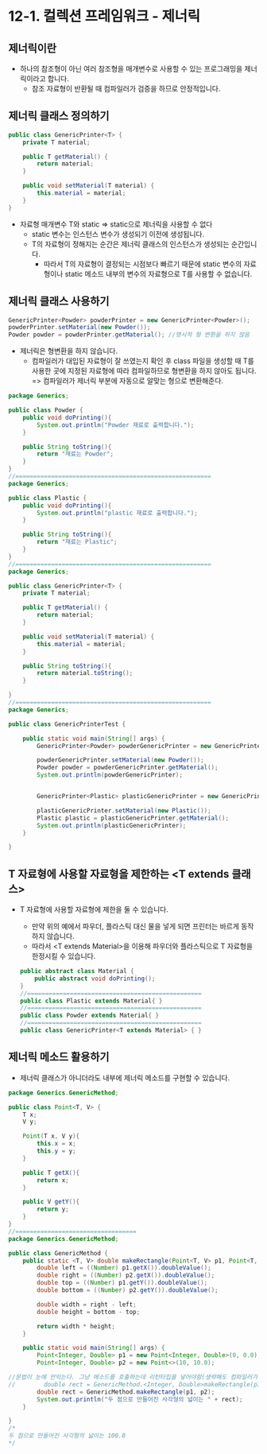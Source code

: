 # 12-1. 컬렉션 프레임워크 - 제너릭

## 제너릭이란

- 하나의 참조형이 아닌 여러 참조형을 매개변수로 사용할 수 있는 프로그래밍을 제너릭이라고 합니다.
  - 참조 자료형이 반환될 때 컴파일러가 검증을 하므로 안정적입니다.

## 제너릭 클래스 정의하기

```java
public class GenericPrinter<T> {
    private T material;

    public T getMaterial() {
        return material;
    }

    public void setMaterial(T material) {
        this.material = material;
    }
}
```

- 자료형 매개변수 T와 static => static으로 제너릭을 사용할 수 없다
  - static 변수는 인스턴스 변수가 생성되기 이전에 생성됩니다.
  - T의 자료형이 정해지는 순간은 제너릭 클래스의 인스턴스가 생성되는 순간입니다.
    - 따라서 T의 자료형이 결정되는 시점보다 빠르기 때문에 static 변수의 자료형이나 static 메소드 내부의 변수의 자료형으로 T를 사용할 수 없습니다.

## 제너릭 클래스 사용하기

```java
GenericPrinter<Powder> powderPrinter = new GenericPrinter<Powder>();
powderPrinter.setMaterial(new Powder());
Powder powder = powderPrinter.getMaterial(); //명시적 형 변환을 하지 않음
```

- 제너릭은 형변환을 하지 않습니다.
  - 컴파일러가 대입된 자료형이 잘 쓰였는지 확인 후 class 파일을 생성할 때 T를 사용한 곳에 지정된 자료형에 따라 컴파일하므로 형변환을 하지 않아도 됩니다. => 컴파일러가 제너릭 부분에 자동으로 알맞는 형으로 변환해준다. 

```java
package Generics;

public class Powder {
    public void doPrinting(){
        System.out.println("Powder 재료로 출력합니다.");
    }

    public String toString(){
        return "재료는 Powder";
    }
}
//=======================================================
package Generics;

public class Plastic {
    public void doPrinting(){
        System.out.println("plastic 재료로 출력합니다.");
    }

    public String toString(){
        return "재료는 Plastic";
    }
}
//=======================================================
package Generics;

public class GenericPrinter<T> {
    private T material;

    public T getMaterial() {
        return material;
    }

    public void setMaterial(T material) {
        this.material = material;
    }

    public String toString(){
        return material.toString();
    }

}
//=======================================================
package Generics;

public class GenericPrinterTest {

    public static void main(String[] args) {
        GenericPrinter<Powder> powderGenericPrinter = new GenericPrinter<Powder>();

        powderGenericPrinter.setMaterial(new Powder());
        Powder powder = powderGenericPrinter.getMaterial();
        System.out.println(powderGenericPrinter);


        GenericPrinter<Plastic> plasticGenericPrinter = new GenericPrinter<Plastic>();

        plasticGenericPrinter.setMaterial(new Plastic());
        Plastic plastic = plasticGenericPrinter.getMaterial();
        System.out.println(plasticGenericPrinter);
    }

}
```

## T 자료형에 사용할 자료형을 제한하는 <T extends 클래스>

- T 자료형에 사용할 자료형에 제한을 둘 수 있습니다.

  - 만약 위의 예에서 파우더, 플라스틱 대신 물을 넣게 되면 프린터는 바르게 동작하지 않습니다.
  - 따라서 \<T extends Material>을 이용해 파우더와 플라스틱으로 T 자료형을 한정시킬 수 있습니다.

  ```java
  public abstract class Material {
      public abstract void doPrinting();
  }
  //=================================================
  public class Plastic extends Material{ }
  //=================================================
  public class Powder extends Material{ }
  //=================================================
  public class GenericPrinter<T extends Material> { }
  ```

## 제너릭 메소드 활용하기

- 제너릭 클래스가 아니더라도 내부에 제너릭 메소드를 구현할 수 있습니다.

```java
package Generics.GenericMethod;

public class Point<T, V> {
    T x;
    V y;

    Point(T x, V y){
        this.x = x;
        this.y = y;
    }

    public T getX(){
        return x;
    }

    public V getY(){
        return y;
    }
}
//==================================
package Generics.GenericMethod;

public class GenericMethod {
    public static <T, V> double makeRectangle(Point<T, V> p1, Point<T, V> p2){
        double left = ((Number) p1.getX()).doubleValue();
        double right = ((Number) p2.getX()).doubleValue();
        double top = ((Number) p1.getY()).doubleValue();
        double bottom = ((Number) p2.getY()).doubleValue();

        double width = right - left;
        double height = bottom - top;

        return width * height;
    }

    public static void main(String[] args) {
        Point<Integer, Double> p1 = new Point<Integer, Double>(0, 0.0);
        Point<Integer, Double> p2 = new Point<>(10, 10.0);

//문법이 눈에 안익는다. 그냥 메소드를 호출하는데 리턴타입을 넣어야함(생략해도 컴파일러가 알아서 유추함)
//        double rect = GenericMethod.<Integer, Double>makeRectangle(p1, p2);
        double rect = GenericMethod.makeRectangle(p1, p2);
        System.out.println("두 점으로 만들어진 사각형의 넓이는 " + rect);
    }

}
/*
두 점으로 만들어진 사각형의 넓이는 100.0
*/
```

